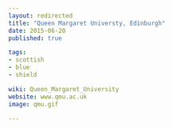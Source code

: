 ```yaml
---
layout: redirected
title: "Queen Margaret Universty, Edinburgh"
date: 2015-06-20
published: true

tags:
- scottish
- blue
- shield

wiki: Queen_Margaret_University
website: www.qmu.ac.uk
image: qmu.gif

---
```

